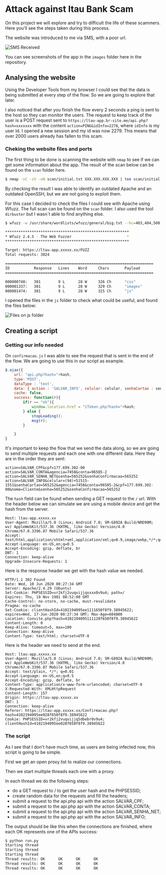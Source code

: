 # Attack against Itau Bank Scam 

On this project we will explore and try to difficult the life of these scammers. Here you'll see the steps taken during this process.

The website was introduced to me via SMS, with a poor url.

![SMS Received](images/sms.jpg?raw=true "SMS Received" )

You can see screenshots of the app in the `images` folder here in the repository.

## Analysing the website

Using the Developer Tools from my browser I could see that the data is being submitted at every step of the flow. So we are going to explore that later.

I also noticed that after you finish the flow every 2 seconds a ping is sent to the host so they can monitor the users.
The request to keep track of the user is a POST request sent to `https://ltau-app.br-site.me/api.php?hash=xxxxxxx` with the content `action=PING&idInfo=2278`, where `idInfo` is my user Id. 
I opened a new session and my id was now 2279.
This means that over 2000 users already has fallen to this scam.


### Cheking the website files and ports

The first thing to be done is scanning the website with `nmap` to see if we can get some information about the app. The result of the scan below can be found on the `scan` folder here.

```sh
$ nmap -sC -sV -oN scan/initial.txt XXX.XXX.XXX.XXX | tee scan/initial.txt
```

By checking the result I was able to identify an outdated Apache and an outdated OpenSSH, but we are not going to exploit them.

For this case I decided to check the files I could see with Apache using Wfuzz. The full scan can be found on the `scan` folder. I also used the tool `dirbuster` but I wasn`t able to find anything else.

```sh
$ wfuzz -w /usr/share/wordlists/wfuzz/general/big.txt --hc=403,404,500 https://ltau-app.xxxxx.xx/FUZZ | tee wfuzzresult.txt

********************************************************
* Wfuzz 2.4.5 - The Web Fuzzer                         *
********************************************************

Target: https://ltau-app.xxxxx.xx/FUZZ
Total requests: 3024

===================================================================
ID           Response   Lines    Word     Chars       Payload                                                                                                
===================================================================

000000740:   301        9 L      28 W     326 Ch      "css"                                                                                                  
000001337:   301        9 L      28 W     329 Ch      "images"                                                                                               
000001474:   301        9 L      28 W     325 Ch      "js"                                                                                                   

```
I opened the files in the `js` folder to check what could be useful, and found the files below:

![Files on js folder](images/jsindex.png?raw=true "Files on js folder")



## Creating a script

### Getting our info needed

On `confirmacao.js` I was able to see the request that is sent in the end of the flow. We are going to use this in our script as example.

```js
$.ajax({
    url: "api.php?hash="+hash,
    type:'POST',
    dataType : 'text',
    data: { action : 'SALVAR_INFO', celular: celular, senhaCartao : senhaCartao, agencia : agencia, conta : conta, cpf : cpf, nome : nome, senha : senha, senhaConfirmacao: senhaConfirmacao },
    cache: false,
    success: function(r){
        if(r == "ok"){
            window.location.href = "iToken.php?hash="+hash;
        } else {
            stopLoading();
            msg(r);
        }

    }
}
```

It's important to keep the flow that we send the data along, so we are going to send multiple requests and each one with one different data. Here they are in the order they are sent:

```
action=SALVAR_CPF&cpf=177.699.302-00
action=SALVAR_CONTA&agencia=7458&conta=96585-2
action=SALVAR_SENHA_NET&senha=565252&senhaConfirmacao=565252
action=SALVAR_INFO&celular=(94)+51515-1551&senhaCartao=565252&agencia=7458&conta=96585-2&cpf=177.699.302-00&nome=Cliente&senha=565252&senhaConfirmacao=565252
```

The `hash` field can be found when sending a GET request to the `/` url.
With the header below we can simulate we are using a mobile device and get the hash from the server.
```
Host: ltau-app.xxxxx.xx
User-Agent: Mozilla/5.0 (Linux; Android 7.0; SM-G892A Build/NRD90M; wv) AppleWebKit/537.36 (KHTML, like Gecko) Version/4.0 Chrome/67.0.3396.87 Mobile Safari/537.36
Accept: text/html,application/xhtml+xml,application/xml;q=0.9,image/webp,*/*;q=0.8
Accept-Language: en-US,en;q=0.5
Accept-Encoding: gzip, deflate, br
DNT: 1
Connection: keep-alive
Upgrade-Insecure-Requests: 1
```
Here is the response header we get with the hash value we needed.
```
HTTP/1.1 302 Found
Date: Wed, 10 Jun 2020 00:27:34 GMT
Server: Apache/2.4.29 (Ubuntu)
Set-Cookie: PHPSESSID=vr2kfj2vuqvijjqxxxx0v9u4; path=/
Expires: Thu, 19 Nov 1981 08:52:00 GMT
Cache-Control: no-store, no-cache, must-revalidate
Pragma: no-cache
Set-Cookie: clientHashId=4102194095ee1111650f8f9.38945622; expires=Wed, 17-Jun-2020 00:27:34 GMT; Max-Age=604800
Location: Convite.php?hash=4102194095111128f650f8f9.38945622
Content-Length: 0
Keep-Alive: timeout=5, max=100
Connection: Keep-Alive
Content-Type: text/html; charset=UTF-8
```

Here is the header we need to send at the end.
```
Host: ltau-app.xxxxx.xx
User-Agent: Mozilla/5.0 (Linux; Android 7.0; SM-G892A Build/NRD90M; wv) AppleWebKit/537.36 (KHTML, like Gecko) Version/4.0 Chrome/67.0.3396.87 Mobile Safari/537.36
Accept: text/plain, */*; q=0.01
Accept-Language: en-US,en;q=0.5
Accept-Encoding: gzip, deflate, br
Content-Type: application/x-www-form-urlencoded; charset=UTF-8
X-Requested-With: XMLHttpRequest
Content-Length: 157
Origin: https://ltau-app.xxxxx.xx
DNT: 1
Connection: keep-alive
Referer: https://ltau-app.xxxxx.xx/Confirmacao.php?hash=4102194095ee028f650f8f9.38945622
Cookie: PHPSESSID=vr2kfj2vuqvijjq5dbebr0v9u4; clientHashId=4102194095ee028f650f8f9.38945622
```

### The script

As I see that I don't have much time, as users are being infected now, this script is going to be simple.

First we get an open proxy list to realize our connections.

Then we start multiple threads each one with a proxy.

In each thread we do the following steps:
* do a GET request to / to get the user hash and the PHPSESSID;
* create random data for the requests and fill the headers;
* submit a request to the api.php api with the action SALVAR_CPF;
* submit a request to the api.php api with the action SALVAR_CONTA;
* submit a request to the api.php api with the action SALVAR_SENHA_NET;
* submit a request to the api.php api with the action SALVAR_INFO;

The output should be like this when the connections are finished, where each OK represents one of the APIs success:
```sh
$ python run.py
Starting thread
Starting thread
Starting thread
Thread results: OK      OK      OK      OK
Thread results: OK      OK      OK      OK
Thread results: OK      OK      OK      OK
```






